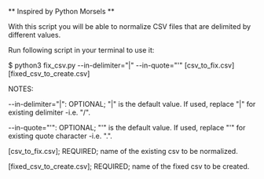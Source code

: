 ** Inspired by Python Morsels **

With this script you will be able to normalize CSV files that are delimited by different values.

Run following script in your terminal to use it:

$ python3 fix_csv.py --in-delimiter="|" --in-quote="'" [csv_to_fix.csv] [fixed_csv_to_create.csv] 

NOTES:

--in-delimiter="|": OPTIONAL; "|" is the default value. If used, replace "|" for existing delimiter -i.e. "/".

--in-quote="'": OPTIONAL; "'" is the default value. If used, replace "'" for existing quote character -i.e. ".".

[csv_to_fix.csv]; REQUIRED; name of the existing csv to be normalized.

[fixed_csv_to_create.csv]; REQUIRED; name of the fixed csv to be created.
